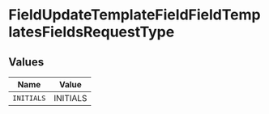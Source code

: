 # FieldUpdateTemplateFieldFieldTemplatesFieldsRequestType


## Values

| Name       | Value      |
| ---------- | ---------- |
| `INITIALS` | INITIALS   |